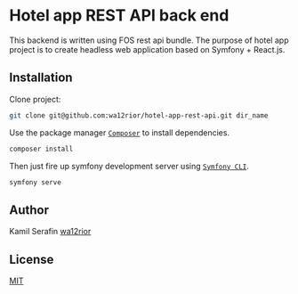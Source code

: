 # Hotel app REST API back end

This backend is written using FOS rest api bundle. The purpose of hotel app project is to create headless web application based on Symfony + React.js. 

## Installation

Clone project:

```bash
git clone git@github.com:wa12rior/hotel-app-rest-api.git dir_name
```

Use the package manager [`Composer`](https://getcomposer.org/download/) to install dependencies.

```bash
composer install
```

Then just fire up symfony development server using [`Symfony CLI`](https://symfony.com/download).

```bash
symfony serve
```

## Author

Kamil Serafin [wa12rior](https://github.com/wa12rior)

## License

[MIT](https://choosealicense.com/licenses/mit/)
